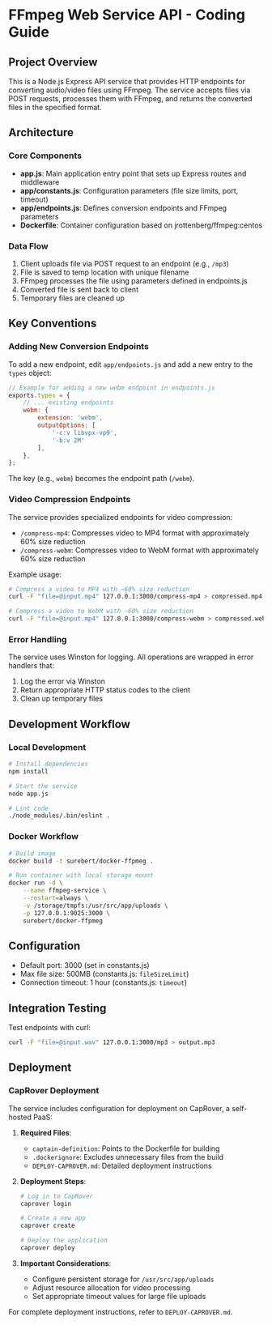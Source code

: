 # FFmpeg Web Service API - Coding Guide

## Project Overview
This is a Node.js Express API service that provides HTTP endpoints for converting audio/video files using FFmpeg. The service accepts files via POST requests, processes them with FFmpeg, and returns the converted files in the specified format.

## Architecture

### Core Components
- **app.js**: Main application entry point that sets up Express routes and middleware
- **app/constants.js**: Configuration parameters (file size limits, port, timeout)
- **app/endpoints.js**: Defines conversion endpoints and FFmpeg parameters
- **Dockerfile**: Container configuration based on jrottenberg/ffmpeg:centos

### Data Flow
1. Client uploads file via POST request to an endpoint (e.g., `/mp3`)
2. File is saved to temp location with unique filename
3. FFmpeg processes the file using parameters defined in endpoints.js
4. Converted file is sent back to client
5. Temporary files are cleaned up

## Key Conventions

### Adding New Conversion Endpoints
To add a new endpoint, edit `app/endpoints.js` and add a new entry to the `types` object:

```javascript
// Example for adding a new webm endpoint in endpoints.js
exports.types = {
    // ... existing endpoints
    webm: {
        extension: 'webm',
        outputOptions: [
            '-c:v libvpx-vp9',
            '-b:v 2M'
        ],
    },
};
```

The key (e.g., `webm`) becomes the endpoint path (`/webm`).

### Video Compression Endpoints
The service provides specialized endpoints for video compression:

- `/compress-mp4`: Compresses video to MP4 format with approximately 60% size reduction
- `/compress-webm`: Compresses video to WebM format with approximately 60% size reduction

Example usage:
```bash
# Compress a video to MP4 with ~60% size reduction
curl -F "file=@input.mp4" 127.0.0.1:3000/compress-mp4 > compressed.mp4

# Compress a video to WebM with ~60% size reduction
curl -F "file=@input.mp4" 127.0.0.1:3000/compress-webm > compressed.webm
```

### Error Handling
The service uses Winston for logging. All operations are wrapped in error handlers that:
1. Log the error via Winston
2. Return appropriate HTTP status codes to the client
3. Clean up temporary files

## Development Workflow

### Local Development
```bash
# Install dependencies
npm install

# Start the service
node app.js

# Lint code
./node_modules/.bin/eslint .
```

### Docker Workflow
```bash
# Build image
docker build -t surebert/docker-ffpmeg .

# Run container with local storage mount
docker run -d \
    --name ffmpeg-service \
    --restart=always \
    -v /storage/tmpfs:/usr/src/app/uploads \
    -p 127.0.0.1:9025:3000 \
    surebert/docker-ffpmeg
```

## Configuration
- Default port: 3000 (set in constants.js)
- Max file size: 500MB (constants.js: `fileSizeLimit`)
- Connection timeout: 1 hour (constants.js: `timeout`)

## Integration Testing
Test endpoints with curl:
```bash
curl -F "file=@input.wav" 127.0.0.1:3000/mp3 > output.mp3
```

## Deployment

### CapRover Deployment
The service includes configuration for deployment on CapRover, a self-hosted PaaS:

1. **Required Files**:
   - `captain-definition`: Points to the Dockerfile for building
   - `.dockerignore`: Excludes unnecessary files from the build
   - `DEPLOY-CAPROVER.md`: Detailed deployment instructions

2. **Deployment Steps**:
   ```bash
   # Log in to CapRover
   caprover login
   
   # Create a new app
   caprover create
   
   # Deploy the application
   caprover deploy
   ```

3. **Important Considerations**:
   - Configure persistent storage for `/usr/src/app/uploads`
   - Adjust resource allocation for video processing
   - Set appropriate timeout values for large file uploads

For complete deployment instructions, refer to `DEPLOY-CAPROVER.md`.
